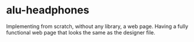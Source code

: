 # alu-headphones
Implementing from scratch, without any library, a web page. Having a fully functional web page that looks the same as the designer file.
